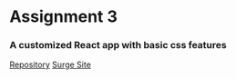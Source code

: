 # Assignment 3

### A customized React app with basic css features

[Repository](https://github.com/shahmir92/BootCamp-Assignment3)
[Surge Site](http://bootcamp-assignment3.surge.sh/)
